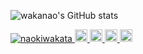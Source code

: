 ![wakanao's GitHub stats](https://github-readme-stats.vercel.app/api?username=naokiwakata&show_icons=true&hide=contribs&theme=merko)

<p align="left">
  <a href="https://github.com/naokiwakata/naokiwakata/">
    <img src="https://komarev.com/ghpvc/?username=naokiwakata" alt="naokiwakata" />
  </a>
  <a href="http://twitter.com/wakanao_banana">
    <img height="20" src="https://img.shields.io/twitter/follow/naokiwakata?label=Twitter&logo=twitter&style=flat" />
  </a>
  <a href="https://github.com/naokiwakata">
    <img height="20" src="https://img.shields.io/github/followers/naokiwakata?label=follow&logo=github&style=flat" />
  </a>
  </a>
  <a href="http://qiita.com/naokiwakata">
    <img height="20" src="https://qiita-badge.apiapi.app/s/naokiwakata/posts.svg" />
  </a>
  <//qiita.com/naokiwakata">
    <img height="20" src="https://qiita-badge.apiapi.app/s/naokiwakata/contributions.svg" />
  </a>
</p>
